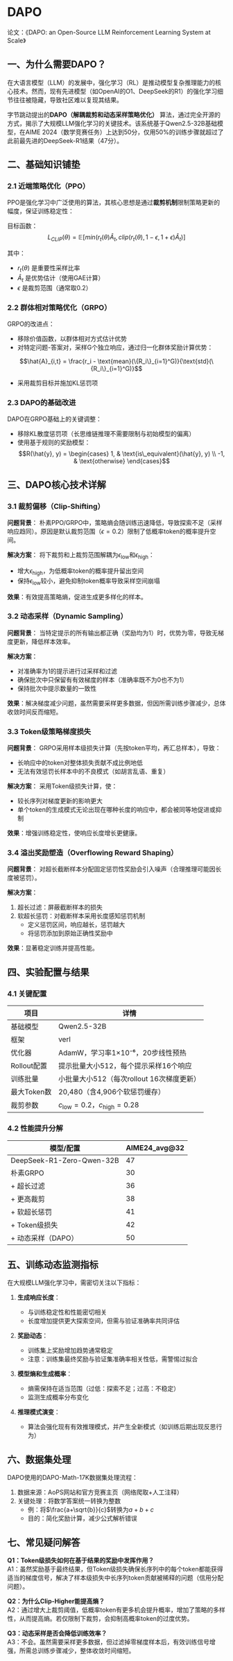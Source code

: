 # DAPO

论文：《DAPO: an Open-Source LLM Reinforcement Learning System at Scale》
## 一、为什么需要DAPO？

在大语言模型（LLM）的发展中，强化学习（RL）是推动模型复杂推理能力的核心技术。然而，现有先进模型（如OpenAI的O1、DeepSeek的R1）的强化学习细节往往被隐藏，导致社区难以复现其结果。

字节跳动提出的**DAPO（解耦裁剪和动态采样策略优化）** 算法，通过完全开源的方式，揭示了大规模LLM强化学习的关键技术。该系统基于Qwen2.5-32B基础模型，在AIME 2024（数学竞赛任务）上达到50分，仅用50%的训练步骤就超过了此前最先进的DeepSeek-R1结果（47分）。


## 二、基础知识铺垫

### 2.1 近端策略优化（PPO）

PPO是强化学习中广泛使用的算法，其核心思想是通过**裁剪机制**限制策略更新的幅度，保证训练稳定性：

目标函数：
$$L_{CLIP}(\theta) = \mathbb{E}[min(r_t(\theta)\hat{A}_t, clip(r_t(\theta), 1-\epsilon, 1+\epsilon)\hat{A}_t)]$$

其中：
- $r_t(\theta)$ 是重要性采样比率
- $\hat{A}_t$ 是优势估计（使用GAE计算）
- $\epsilon$ 是裁剪范围（通常取0.2）

### 2.2 群体相对策略优化（GRPO）

GRPO的改进点：
- 移除价值函数，以群体相对方式估计优势
- 对特定问题-答案对，采样G个独立响应，通过归一化群体奖励计算优势：

$$\hat{A}_{i,t} = \frac{r_i - \text{mean}(\{R_i\}_{i=1}^G)}{\text{std}(\{R_i\}_{i=1}^G)}$$

- 采用裁剪目标并施加KL惩罚项

### 2.3 DAPO的基础改进

DAPO在GRPO基础上的关键调整：
- 移除KL散度惩罚项（长思维链推理不需要限制与初始模型的偏离）
- 使用基于规则的奖励模型：
  $$R(\hat{y}, y) = \begin{cases} 1, & \text{is\_equivalent}(\hat{y}, y) \\ -1, & \text{otherwise} \end{cases}$$

## 三、DAPO核心技术详解

### 3.1 裁剪偏移（Clip-Shifting）

**问题背景**：
朴素PPO/GRPO中，策略熵会随训练迅速降低，导致探索不足（采样响应趋同）。原因是默认裁剪范围（$\epsilon=0.2$）限制了低概率token的概率提升空间。

**解决方案**：
将下裁剪和上裁剪范围解耦为$\epsilon_{\text{low}}$和$\epsilon_{\text{high}}$：
- 增大$\epsilon_{\text{high}}$，为低概率token的概率提升留出空间
- 保持$\epsilon_{\text{low}}$较小，避免抑制token概率导致采样空间崩塌

**效果**：有效提高策略熵，促进生成更多样化的样本。

### 3.2 动态采样（Dynamic Sampling）

**问题背景**：
当特定提示的所有输出都正确（奖励均为1）时，优势为零，导致无梯度更新，降低样本效率。

**解决方案**：
- 对准确率为1的提示进行过采样和过滤
- 确保批次中只保留有有效梯度的样本（准确率既不为0也不为1）
- 保持批次中提示数量的一致性

**效果**：解决梯度减少问题，虽然需要采样更多数据，但因所需训练步骤减少，总体收敛时间反而缩短。

### 3.3 Token级策略梯度损失

**问题背景**：
GRPO采用样本级损失计算（先按token平均，再汇总样本），导致：
- 长响应中的token对整体损失贡献不成比例地低
- 无法有效惩罚长样本中的不良模式（如胡言乱语、重复）

**解决方案**：
采用Token级损失计算，使：
- 较长序列对梯度更新的影响更大
- 单个token的生成模式无论出现在哪种长度的响应中，都会被同等地促进或抑制

**效果**：增强训练稳定性，使响应长度增长更健康。

### 3.4 溢出奖励塑造（Overflowing Reward Shaping）

**问题背景**：
对超长截断样本分配固定惩罚性奖励会引入噪声（合理推理可能因长度被惩罚）。

**解决方案**：
1. 超长过滤：屏蔽截断样本的损失
2. 软超长惩罚：对截断样本采用长度感知惩罚机制
   - 定义惩罚区间，响应越长，惩罚越大
   - 将惩罚添加到原始正确性奖励中

**效果**：显著稳定训练并提高性能。

## 四、实验配置与结果

### 4.1 关键配置

| 项目 | 详情 |
|------|------|
| 基础模型 | Qwen2.5-32B |
| 框架 | verl |
| 优化器 | AdamW，学习率1×10⁻⁶，20步线性预热 |
| Rollout配置 | 提示批量大小512，每个提示采样16个响应 |
| 训练批量 | 小批量大小512（每次rollout 16次梯度更新） |
| 最大Token数 | 20,480（含4,906个软惩罚缓存） |
| 裁剪参数 | $c_{\text{low}}=0.2$，$c_{\text{high}}=0.28$ |

### 4.2 性能提升分解

| 模型/配置 | AIME24_avg@32 |
|-----------|---------------|
| DeepSeek-R1-Zero-Qwen-32B | 47 |
| 朴素GRPO | 30 |
| + 超长过滤 | 36 |
| + 更高裁剪 | 38 |
| + 软超长惩罚 | 41 |
| + Token级损失 | 42 |
| + 动态采样（DAPO） | 50 |

## 五、训练动态监测指标

在大规模LLM强化学习中，需密切关注以下指标：

1. **生成响应长度**：
   - 与训练稳定性和性能密切相关
   - 长度增加提供更大探索空间，但需与验证准确率共同评估

2. **奖励动态**：
   - 训练集上奖励增加趋势通常稳定
   - 注意：训练集最终奖励与验证集准确率相关性低，需警惕过拟合

3. **模型熵和生成概率**：
   - 熵需保持在适当范围（过低：探索不足；过高：不稳定）
   - 监测生成概率分布变化

4. **推理模式演变**：
   - 算法会强化现有有效推理模式，并产生全新模式（如训练后期出现反思行为）

## 六、数据集处理

DAPO使用的DAPO-Math-17K数据集处理流程：

1. 数据来源：AoPS网站和官方竞赛主页（网络爬取+人工注释）
2. 关键处理：将数学答案统一转换为整数
   - 例：将$\frac{a+\sqrt{b}}{c}$转换为$a + b + c$
   - 目的：简化奖励计算，减少公式解析错误



## 七、常见疑问解答

**Q1：Token级损失如何在基于结果的奖励中发挥作用？**  
A1：虽然奖励基于最终结果，但Token级损失确保长序列中的每个token都能获得适当的梯度信号，解决了样本级损失中长序列token贡献被稀释的问题（信用分配问题）。

**Q2：为什么Clip-Higher能提高熵？**  
A2：通过增大上裁剪阈值，低概率token有更多机会提升概率，增加了策略的多样性，从而提高熵。若仅限制下裁剪，会抑制高概率token的过度优势。

**Q3：动态采样是否会降低训练效率？**  
A3：不会。虽然需要采样更多数据，但过滤掉零梯度样本后，有效训练信号增强，所需总训练步骤减少，整体收敛时间缩短。



